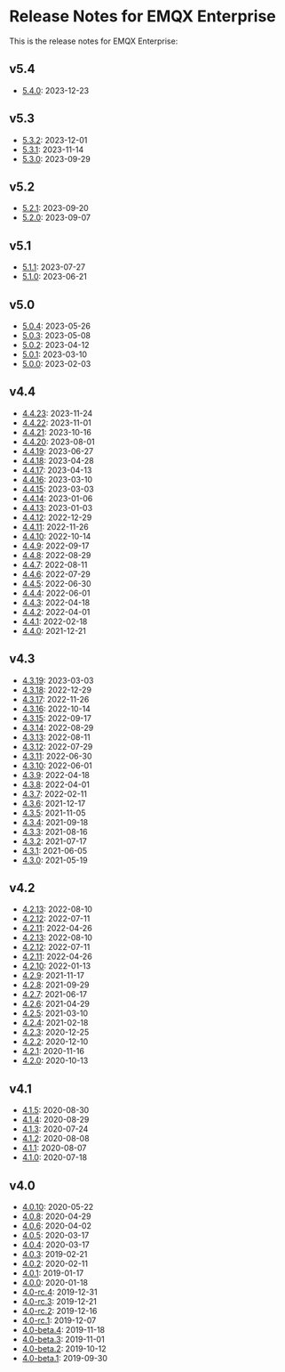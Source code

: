 # Release Notes for EMQX Enterprise

This is the release notes for EMQX Enterprise:

## v5.4

- [5.4.0](./changes-ee-v5.md#5.4.0): 2023-12-23

## v5.3

- [5.3.2](./changes-ee-v5.md#5.3.2): 2023-12-01
- [5.3.1](./changes-ee-v5.md#5.3.1): 2023-11-14
- [5.3.0](./changes-ee-v5.md#5.3.0): 2023-09-29

## v5.2

- [5.2.1](./changes-ee-v5.md#5.2.1): 2023-09-20
- [5.2.0](./changes-ee-v5.md#5.2.0): 2023-09-07

## v5.1

- [5.1.1](./changes-ee-v5.md#5.1.1): 2023-07-27
- [5.1.0](./changes-ee-v5.md#5.1.0): 2023-06-21

## v5.0

- [5.0.4](./changes-ee-v5.md#5.0.4): 2023-05-26
- [5.0.3](./changes-ee-v5.md#5.0.3): 2023-05-08
- [5.0.2](./changes-ee-v5.md#5.0.2): 2023-04-12
- [5.0.1](./changes-ee-v5.md#5.0.1): 2023-03-10
- [5.0.0](./changes-ee-v5.md#5.0.0): 2023-02-03

## v4.4

- [4.4.23](./changes-ee-v4.md#4.4.23): 2023-11-24
- [4.4.22](./changes-ee-v4.md#4.4.22): 2023-11-01
- [4.4.21](./changes-ee-v4.md#4.4.21): 2023-10-16
- [4.4.20](./changes-ee-v4.md#4.4.20): 2023-08-01
- [4.4.19](./changes-ee-v4.md#4.4.19): 2023-06-27
- [4.4.18](./changes-ee-v4.md#4.4.18): 2023-04-28
- [4.4.17](./changes-ee-v4.md#4.4.17): 2023-04-13
- [4.4.16](./changes-ee-v4.md#4.4.16): 2023-03-10
- [4.4.15](./changes-ee-v4.md#4.4.15): 2023-03-03
- [4.4.14](./changes-ee-v4.md#4.4.14): 2023-01-06
- [4.4.13](./changes-ee-v4.md#4.4.13): 2023-01-03
- [4.4.12](./changes-ee-v4.md#4.4.12): 2022-12-29
- [4.4.11](./changes-ee-v4.md#4.4.11): 2022-11-26
- [4.4.10](./changes-ee-v4.md#4.4.10): 2022-10-14
- [4.4.9](./changes-ee-v4.md#4.4.9): 2022-09-17
- [4.4.8](./changes-ee-v4.md#4.4.8): 2022-08-29
- [4.4.7](./changes-ee-v4.md#4.4.7): 2022-08-11
- [4.4.6](./changes-ee-v4.md#4.4.6): 2022-07-29
- [4.4.5](./changes-ee-v4.md#4.4.5): 2022-06-30
- [4.4.4](./changes-ee-v4.md#4.4.4): 2022-06-01
- [4.4.3](./changes-ee-v4.md#4.4.3): 2022-04-18
- [4.4.2](./changes-ee-v4.md#4.4.2): 2022-04-01
- [4.4.1](./changes-ee-v4.md#4.4.1): 2022-02-18
- [4.4.0](./changes-ee-v4.md#4.4.0): 2021-12-21

## v4.3

- [4.3.19](./changes-ee-v4.md#4.3.19): 2023-03-03
- [4.3.18](./changes-ee-v4.md#4.3.18): 2022-12-29
- [4.3.17](./changes-ee-v4.md#4.3.17): 2022-11-26
- [4.3.16](./changes-ee-v4.md#4.3.16): 2022-10-14
- [4.3.15](./changes-ee-v4.md#4.3.15): 2022-09-17
- [4.3.14](./changes-ee-v4.md#4.3.14): 2022-08-29
- [4.3.13](./changes-ee-v4.md#4.3.13): 2022-08-11
- [4.3.12](./changes-ee-v4.md#4.3.12): 2022-07-29
- [4.3.11](./changes-ee-v4.md#4.3.11): 2022-06-30
- [4.3.10](./changes-ee-v4.md#4.3.10): 2022-06-01
- [4.3.9](./changes-ee-v4.md#4.3.9): 2022-04-18
- [4.3.8](./changes-ee-v4.md#4.3.8): 2022-04-01
- [4.3.7](./changes-ee-v4.md#4.3.7): 2022-02-11
- [4.3.6](./changes-ee-v4.md#4.3.6): 2021-12-17
- [4.3.5](./changes-ee-v4.md#4.3.5): 2021-11-05
- [4.3.4](./changes-ee-v4.md#4.3.4): 2021-09-18
- [4.3.3](./changes-ee-v4.md#4.3.3): 2021-08-16
- [4.3.2](./changes-ee-v4.md#4.3.2): 2021-07-17
- [4.3.1](./changes-ee-v4.md#4.3.1): 2021-06-05
- [4.3.0](./changes-ee-v4.md#4.3.0): 2021-05-19

## v4.2

- [4.2.13](./changes-ee-v4.md#4.2.13): 2022-08-10
- [4.2.12](./changes-ee-v4.md#4.2.12): 2022-07-11
- [4.2.11](./changes-ee-v4.md#4.2.11): 2022-04-26
- [4.2.13](./changes-ee-v4.md#4.2.13): 2022-08-10
- [4.2.12](./changes-ee-v4.md#4.2.12): 2022-07-11
- [4.2.11](./changes-ee-v4.md#4.2.11): 2022-04-26
- [4.2.10](./changes-ee-v4.md#4.2.10): 2022-01-13
- [4.2.9](./changes-ee-v4.md#4.2.9): 2021-11-17
- [4.2.8](./changes-ee-v4.md#4.2.8): 2021-09-29
- [4.2.7](./changes-ee-v4.md#4.2.7): 2021-06-17
- [4.2.6](./changes-ee-v4.md#4.2.6): 2021-04-29
- [4.2.5](./changes-ee-v4.md#4.2.5): 2021-03-10
- [4.2.4](./changes-ee-v4.md#4.2.4): 2021-02-18
- [4.2.3](./changes-ee-v4.md#4.2.3): 2020-12-25
- [4.2.2](./changes-ee-v4.md#4.2.2): 2020-12-10
- [4.2.1](./changes-ee-v4.md#4.2.1): 2020-11-16
- [4.2.0](./changes-ee-v4.md#4.2.0): 2020-10-13

## v4.1

- [4.1.5](./changes-ee-v4.md#4.1.5): 2020-08-30
- [4.1.4](./changes-ee-v4.md#4.1.4): 2020-08-29
- [4.1.3](./changes-ee-v4.md#4.1.3): 2020-07-24
- [4.1.2](./changes-ee-v4.md#4.1.2): 2020-08-08
- [4.1.1](./changes-ee-v4.md#4.1.1): 2020-08-07
- [4.1.0](./changes-ee-v4.md#4.1.0): 2020-07-18

## v4.0

- [4.0.10](./changes-ee-v4.md#4.0.10): 2020-05-22
- [4.0.8](./changes-ee-v4.md#4.0.8): 2020-04-29
- [4.0.6](./changes-ee-v4.md#4.0.6): 2020-04-02
- [4.0.5](./changes-ee-v4.md#4.0.5): 2020-03-17
- [4.0.4](./changes-ee-v4.md#4.0.4): 2020-03-17
- [4.0.3](./changes-ee-v4.md#4.0.3): 2019-02-21
- [4.0.2](./changes-ee-v4.md#4.0.2): 2020-02-11
- [4.0.1](./changes-ee-v4.md#4.0.1): 2019-01-17
- [4.0.0](./changes-ee-v4.md#4.0.0): 2020-01-18
- [4.0-rc.4](./changes-ee-v4.md#4.0-rc.4): 2019-12-31
- [4.0-rc.3](./changes-ee-v4.md#4.0-rc.3): 2019-12-21
- [4.0-rc.2](./changes-ee-v4.md#4.0-rc.2): 2019-12-16
- [4.0-rc.1](./changes-ee-v4.md#4.0-rc.1): 2019-12-07
- [4.0-beta.4](./changes-ee-v4.md#4.0-beta.4): 2019-11-18
- [4.0-beta.3](./changes-ee-v4.md#4.0-beta.3): 2019-11-01
- [4.0-beta.2](./changes-ee-v4.md#4.0-beta.2): 2019-10-12
- [4.0-beta.1](./changes-ee-v4.md#4.0-beta.1): 2019-09-30
